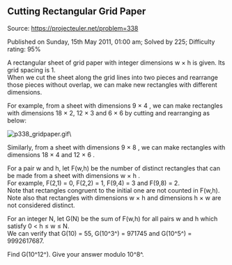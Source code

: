 Cutting Rectangular Grid Paper
------------------------------

Source: https://projecteuler.net/problem=338

Published on Sunday, 15th May 2011, 01:00 am; Solved by 225; Difficulty
rating: 95%

A rectangular sheet of grid paper with integer dimensions w × h is
given. Its grid spacing is 1.\
 When we cut the sheet along the grid lines into two pieces and
rearrange those pieces without overlap, we can make new rectangles with
different dimensions.

For example, from a sheet with dimensions 9 × 4 , we can make rectangles
with dimensions 18 × 2, 12 × 3 and 6 × 6 by cutting and rearranging as
below:

![p338\_gridpaper.gif](project/images/p338_gridpaper.gif)\

Similarly, from a sheet with dimensions 9 × 8 , we can make rectangles
with dimensions 18 × 4 and 12 × 6 .

For a pair w and h, let F(w,h) be the number of distinct rectangles that
can be made from a sheet with dimensions w × h .\
 For example, F(2,1) = 0, F(2,2) = 1, F(9,4) = 3 and F(9,8) = 2.\
 Note that rectangles congruent to the initial one are not counted in
F(w,h).\
 Note also that rectangles with dimensions w × h and dimensions h × w
are not considered distinct.

For an integer N, let G(N) be the sum of F(w,h) for all pairs w and h
which satisfy 0 \< h ≤ w ≤ N.\
 We can verify that G(10) = 55, G(10^3^) = 971745 and G(10^5^) =
9992617687.

Find G(10^12^). Give your answer modulo 10^8^.
